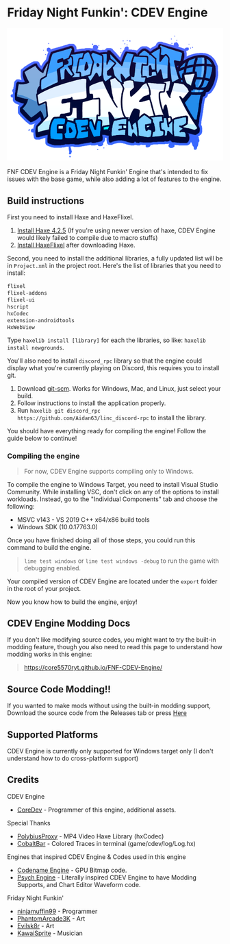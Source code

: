 # Friday Night Funkin': CDEV Engine
![logo](art/CDEV-Engine-Logo.png)

FNF CDEV Engine is a Friday Night Funkin' Engine that's intended to fix issues with the base game, while also adding a lot of features to the engine.

## Build instructions

First you need to install Haxe and HaxeFlixel.
1. [Install Haxe 4.2.5](https://haxe.org/download/version/4.2.5/) (If you're using newer version of haxe, CDEV Engine would likely failed to compile due to macro stuffs)
2. [Install HaxeFlixel](https://haxeflixel.com/documentation/install-haxeflixel/) after downloading Haxe.

Second, you need to install the additional libraries, a fully updated list will be in `Project.xml` in the project root. Here's the list of libraries that you need to install:
```
flixel
flixel-addons
flixel-ui
hscript
hxCodec
extension-androidtools
HxWebView
```
Type `haxelib install [library]` for each the libraries, so like: `haxelib install newgrounds`.

You'll also need to install `discord_rpc` library so that the engine could display what you're currently playing on Discord, this requires you to install git.
1. Download [git-scm](https://git-scm.com/downloads). Works for Windows, Mac, and Linux, just select your build.
2. Follow instructions to install the application properly.
3. Run `haxelib git discord_rpc https://github.com/Aidan63/linc_discord-rpc` to install the library.

You should have everything ready for compiling the engine! Follow the guide below to continue!

### Compiling the engine

> For now, CDEV Engine supports compiling only to Windows.

To compile the engine to Windows Target, you need to install Visual Studio Community. While installing VSC, don't click on any of the options to install workloads. Instead, go to the "Individual Components" tab and choose the following:
* MSVC v143 - VS 2019 C++ x64/x86 build tools
* Windows SDK (10.0.17763.0)

Once you have finished doing all of those steps, you could run this command to build the engine.
> `lime test windows` or `lime test windows -debug` to run the game with debugging enabled.

Your compiled version of CDEV Engine are located under the `export` folder in the root of your project.

Now you know how to build the engine, enjoy!

## CDEV Engine Modding Docs
If you don't like modifying source codes, you might want to try the built-in modding feature, though you also need to read this page to understand how modding works in this engine:
> https://core5570ryt.github.io/FNF-CDEV-Engine/

## Source Code Modding!!
If you wanted to make mods without using the built-in modding support, Download the source code from the Releases tab or press [Here](https://github.com/Core5570RYT/FNF-CDEV-Engine/releases/latest)

## Supported Platforms
CDEV Engine is currently only supported for Windows target only (I don't understand how to do cross-platform support)
## Credits

CDEV Engine
- [CoreDev](https://twitter.com/core5570r) - Programmer of this engine, additional assets.

Special Thanks
- [PolybiusProxy](https://github.com/polybiusproxy) - MP4 Video Haxe Library (hxCodec)
- [CobaltBar](https://github.com/CobaltBar) - Colored Traces in terminal (game/cdev/log/Log.hx)

Engines that inspired CDEV Engine & Codes used in this engine
- [Codename Engine](https://github.com/FNF-CNE-Devs/CodenameEngine) - GPU Bitmap code.
- [Psych Engine](https://github.com/ShadowMario/FNF-PsychEngine) - Literally inspired CDEV Engine to have Modding Supports, and Chart Editor Waveform code.

Friday Night Funkin'
- [ninjamuffin99](https://twitter.com/ninja_muffin99) - Programmer
- [PhantomArcade3K](https://twitter.com/phantomarcade3k) - Art
- [Evilsk8r](https://twitter.com/evilsk8r) - Art
- [KawaiSprite](https://twitter.com/kawaisprite) - Musician
